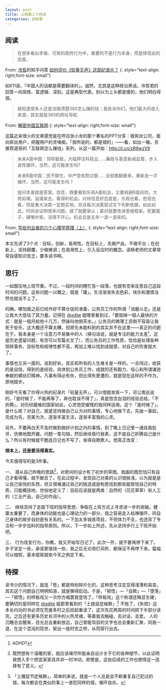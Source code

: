 ```yaml
---
layout: post
title: 上班第二十四天
categories: 日知录
---
```

阅读
------
> 在很多看似矛盾、可笑的政府行为中，重要的不是行为本身，而是体现出的态度。

From: <u>冷哲</u>的知乎问答 [如何评价《较量无声》这部纪录片？](http://www.zhihu.com/question/21913789) 
{: style="text-align: right;font-size: small"}

如611语，「中国人的话都是需要翻译的」。诚然，尤其是这种政治黑话。冷哲君的回答一向简练、富逻辑、深刻，这是典型代表。别以为上头都是傻的，他们明白得很。


> 我知道很多人还是没搞清楚360怎么赚的钱；我告诉你们，他们最大的收入来源，其实就是360的网址导航

From:  [解密中国互联网](http://hi.baidu.com/ncaoz/item/6895b089a6cc71ded1f8cd4e)
{: style="text-align: right;font-size: small"}

这篇近来很火的文章感觉是在呼应张小龙的那个著名的PPT分享：做屌丝公司，面向屌丝用户，把握用户的贪嗔痴，「我所说的，都是错的」——看，如出一辙。另推荐道哥的「互联网怎么赚钱」系列，从这一篇开始：<http://t.cn/zR9wzV9>

> 未来A面中国：领导勤政，大幅押注科技业……廉政与善意新闻监督，步入良性循环。当然，这可能发生吗?
>
> 未来B面中国：民不聊生、中产受收割过狠……全部推翻重来，重新走一次循环。当然，这可能发生吗？
>
> 提问本身就是答案。信息，既要看到乐观A面机会，又要规避B面风险。大势如潮，汹涌来去，看得利机会。对待信息好态度是，乐观也看，悲观也看，但是重大决策一定跑实地。并且每次决策尝试写下判断依据，如此如此，时间会证明很多问题。错了就要承认；蒙对就要改进思维框架。死要面子，硬嘴吵架，活得不开心。机会总是五年一波一波来的。

From:  [写给创业者的六个心理学原理（上）](http://www.yangzhiping.com/psy/startup.html)
{: style="text-align: right;font-size: small"}

本文先讲了3个点：目标，创新，易用性。在目标上，先做产品，不做平台；在创新上，坚持颠覆，少做微调；在易用性上，引入反应时的概念。读杨老师的文章常常自感知识贫乏，要多读书啊。




思行
-----
一如既往地上班节奏。不过，一段时间的瞎忙告一段落，也就有空来反思自己这段时间的问题。这些问题一以概之，就是「庸」。生活渐渐失去色彩，快乐和激情当然也就谈不上了。

的确，哪怕我之前已经作好不算仓促的准备，公务员工作的所谓「消磨斗志」还是让我大大低估了其力量。记得在 [@xdite](http://smalltalk.xdite.net/) 姐哪里看到过，「要毀掉一個人最快的方式：就是一個月給他十几万，然後叫他倒茶水。」公务员的微薄工资倒不容易让我死于安乐，这大概还不算太糟，但原先未能料到的其实并不在这里——真正的问题在于，我本身是一个注意力不易集中的人（换句话说，就是专注的能力太差[^1]，这是历史遗留问题，有空可以写篇长文了），而公务员的工作性质，恰恰是处理各种琐碎事务，目标性和规律性都不高，再加上难以找到成就感，对自己的伤害就大了。

事情也又另一面的。说到好处，其实和所有的人生难关是一样的，一旦闯过，收获的是自信，得到的是经验，具体到公务员工作，成就的还有毅力、恒心和所谓谦逊奉献的螺丝钉精神。凡事有得必有失，但比得失更遭的，就是现在这样的不作为，原地踏步。

刚好今天看了炒得火热的纪录片「较量无声」，可以借题发挥一下，邓公南巡说的，「是时候了，不能再等了，再也耽误不得了」，真是饱含血泪的经验总结，「不折腾」，对历经磨难的国家如此，心灵饱受摧残的我同样适用。这个「是时候了」，是什么呢？对自己，就是坚持做自己认为对的事情，专心地做下去，先由一事起，完成为先，完美为次，逐渐丰富生活，逐渐丰富我的心灵。

另外，不要再白天不及时做到做好计划之内的事情，到了晚上日记里一通自我批评，仿佛地图开疆，问题一笔勾销，然后继续我行我素，这不是自己折腾自己是什么？所以有时候就干脆连日记也不写了，省得自欺欺人。想真正改变：

**根本上，还是要活得真实。**

今天值得写的是3件事。

一、
 遵从自己昨晚的思路[^2]，对房间的设计有了初步的草图。我画的图恐怕只有自己才看得懂，就不献丑了。在此过程中，发现自己对美的认识很肤浅，以为就是是让自己愉悦的东西，但又很难通过自己的挑选或是构思找到那些能取悦自己的特质，只能概括地、世俗地定义了：目前应该就是两类：自然的（花花草草）和人工的（工业产品，自己的作品）。

二、
继续坚持了走路下班的指导思想，争取在上班方式上寻求进一步的突破。健康太重要了，而身体的动能也是心理动力的一部分，我之容易走入枯禅循环，同自己身体的故步自封是有关系的。一下加太多锻炼项目，不但体力不支，也违背了专注和一步步加料的指导原则。所以，下一步如上所述，先从坚持步行上下班开始吧。

三、
行为改变行为，你瞧，我又开始写日记了。此次一开，就不要再停下来了。步子坚定一些，承诺更值钱一些，我之后无论雨打风吹，都保证不再停下来。篇幅可以缩短，基本框架就依今天之例定下来。

待探
-----
读书少的情况下，就连「思」都是特别碎片化的，这种思考注定显得浅薄和易变。其实这个问题自己明明知道，就是懒得启动。于是，「顿悟」—「自欺」—「堕落」—「顿悟」的样板戏又一次你方唱罢我登场了。「样板戏」这个称谓还略显生硬，更确切的是同样在 [@xdite](http://smalltalk.xdite.net/) 姐那里看到的「土拨鼠症候群」[^3]
不拖了，《失控》这本长内功的书必须在荒废多时之后拾起重读了，这次先花两周的时间把下半部分读完。之后还有更多历史长河中的火热灵魂，等着我去触碰，去对话，去爱。
人的沉睡总会醒来，目光总会重新放远，自己曾能驾驭的文字也总会重新汇聚，同我一道，在这个混沌的现世，架出一座时空之桥，从而穿行出去。

[^1]: ADHD?
[^2]: 既然想有个温暖的家，就应该竭尽所能亲自设计关于它的各种细节，以此证明我想入手个把宜家家具并非一时冲动，即使是，这些后续的工作也使得这一选择有了意义。
[^3]: 「土播鼠节症候群」，简单的来说，就是一个人总是会不断重复自己犯过的错。每次都会在类似的事上一直犯同样的错，循环自杀。